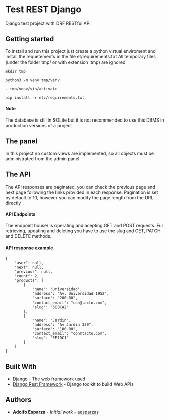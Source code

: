 # Test REST Django

Django test project with DRF RESTful API

## Getting started

To install and run this project just create a python virtual enviroment and install the requetements in the file et/requirements.txt
All temporary files (under the folder tmp/ or with extension .tmp) are ignored
```
mkdir tmp
```

```
python3 -m venv tmp/venv
```

```
. tmp/venv/vin/activate
```

```
pip install -r etc/requirements.txt
```

#### Note

The database is still in SQLite but it is not recommended to use this DBMS in production versions of a project

## The panel

In this project no custom views are implemented, so all objects must be administrated from the admin panel

## The API

The API responses are paginated, you can check the previous page and next page following the links provided in each response.
Pagination is set by default to 10, however you can modify the page length from the URL directly

#### API Endpoints

The endpoint house/ is operating and acepting GET and POST requests. Fur retrieving, updating and deleting you have to use the slug and GET, PATCH and DELETE methods.

#### API response example
```
{
    "user": null,
    "next": null,
    "previous": null,
    "count": 2,
    "products": [
        {
            "name": "Universidad",
            "address": "Av. Universidad 1952",
            "surface": "200.00",
            "contact_email": "con@tacto.com",
            "slug": "380CA2"
        },
        {
            "name": "Jardin",
            "address": "Av Jardin 330",
            "surface": "100.00",
            "contact_email": "con@tacto.com",
            "slug": "EF1DC1"
        }
    ]
}
```

## Built With

* [Django](https://www.djangoproject.com/) - The web framework used
* [Django Rest Framework](https://www.django-rest-framework.org/) - Django toolkit to build Web APIs

## Authors

* **Adolfo Esparza** - *Initial work* - [aesparzas](https://github.com/aesparzas)

